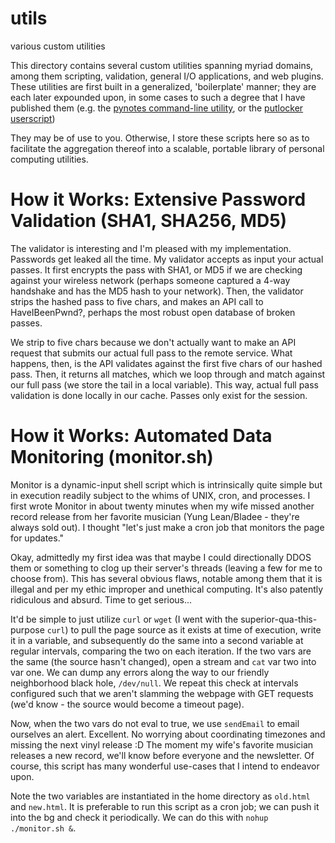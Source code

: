 # utils
various custom utilities 

This directory contains several custom utilities spanning myriad domains, among them scripting, validation, general I/O applications, and web plugins.
These utilities are first built in a generalized, 'boilerplate' manner; they are each later expounded upon, in some cases to such a degree that
I have published them (e.g. the [pynotes command-line utility](https://github.com/MatthewZito/py_notes), or the [putlocker userscript](https://github.com/MatthewZito/utils/blob/master/web/putlockerstyle.js))

They may be of use to you. Otherwise, I store these scripts here so as to facilitate the aggregation thereof into a scalable, portable library of personal computing utilities. 

# How it Works: Extensive Password Validation (SHA1, SHA256, MD5)

The validator is interesting and I'm pleased with my implementation. Passwords get leaked all the time. My validator accepts as input your actual passes. It first encrypts the pass with SHA1, or MD5 if we are checking against your wireless network (perhaps someone captured a 4-way handshake and has the MD5 hash to your network). Then, the validator strips the hashed pass to five chars, and makes an API call to HaveIBeenPwnd?, perhaps the most robust open database of broken passes. 

We strip to five chars because we don't actually want to make an API request that submits our actual full pass to the remote service. What happens, then, is the API validates against the first five chars of our hashed pass. Then, it returns all matches, which we loop through and match against our full pass (we store the tail in a local variable). This way, actual full pass validation is done locally in our cache. Passes only exist for the session.

# How it Works: Automated Data Monitoring (monitor.sh)

Monitor is a dynamic-input shell script which is intrinsically quite simple but in execution readily subject to the whims of UNIX, cron, and processes. I first wrote Monitor in about twenty minutes when my wife missed another record release from her favorite musician (Yung Lean/Bladee - they're always sold out). I thought "let's just make a cron job that monitors the page for updates."

Okay, admittedly my first idea was that maybe I could directionally DDOS them or something to clog up their server's threads (leaving a few for me to choose from). This has several obvious flaws, notable among them that it is illegal and per my ethic improper and unethical computing. It's also patently ridiculous and absurd. Time to get serious...

It'd be simple to just utilize `curl` or `wget` (I went with the superior-qua-this-purpose `curl`) to pull the page source as it exists at time of execution, write it in a variable, and subsequently do the same into a second variable at regular intervals, comparing the two on each iteration. If the two vars are the same (the source hasn't changed), open a stream and `cat` var two into var one. We can dump any errors along the way to our friendly neighborhood black hole, `/dev/null`. We repeat this check at intervals configured such that we aren't slamming the webpage with GET requests (we'd know - the source would become a timeout page). 

Now, when the two vars do not eval to true, we use `sendEmail` to email ourselves an alert. Excellent. No worrying about coordinating timezones and missing the next vinyl release :D The moment my wife's favorite musician releases a new record, we'll know before everyone and the newsletter. Of course, this script has many wonderful use-cases that I intend to endeavor upon.

Note the two variables are instantiated in the home directory as `old.html` and `new.html`. It is preferable to run this script as a cron job; we can push it into the bg and check it periodically. We can do this with `nohup ./monitor.sh &`.
